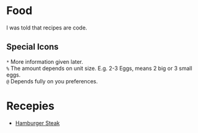 # Food
I was told that recipes are code.

## Special Icons
`*` More information given later.  
`%` The amount depends on unit size. E.g. 2-3 Eggs, means 2 big or 3 small eggs.  
`@` Depends fully on you preferences.  

# Recepies
* [Hamburger Steak](/hamburger-steak.md)
